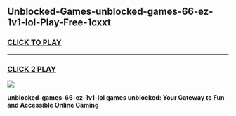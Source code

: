 
## Unblocked-Games-unblocked-games-66-ez-1v1-lol-Play-Free-1cxxt
<h3>
<a href="https://premium76.site?title=unblocked-games-66-ez-1v1-lol&ref=24M">CLICK TO PLAY</a></h3>
<hr>

<h3>
<a href="https://premium76.site?title=unblocked-games-66-ez-1v1-lol&ref=24M">CLICK 2 PLAY</a>
  
</h3>

<a href="https://premium76.site?title=unblocked-games-66-ez-1v1-lol&ref=24M"><img src="https://clearcache.store/games.png"></a>


**unblocked-games-66-ez-1v1-lol games unblocked: Your Gateway to Fun and Accessible Online Gaming**
